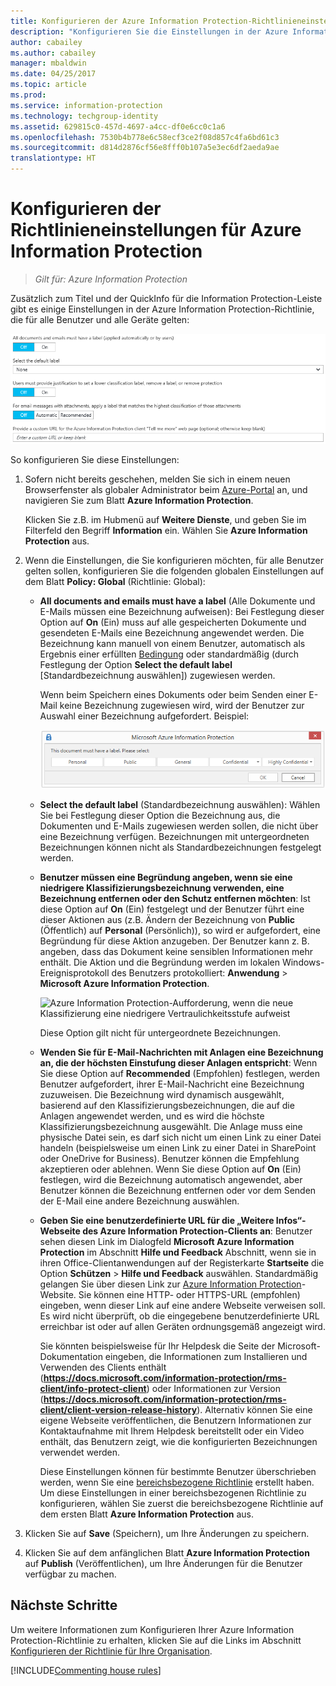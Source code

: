 ```yaml
---
title: Konfigurieren der Azure Information Protection-Richtlinieneinstellungen
description: "Konfigurieren Sie die Einstellungen in der Azure Information Protection-Richtlinie, die für alle Benutzer und alle Geräte gelten."
author: cabailey
ms.author: cabailey
manager: mbaldwin
ms.date: 04/25/2017
ms.topic: article
ms.prod: 
ms.service: information-protection
ms.technology: techgroup-identity
ms.assetid: 629815c0-457d-4697-a4cc-df0e6cc0c1a6
ms.openlocfilehash: 7530b4b778e6c58ecf3ce2f08d857c4fa6bd61c3
ms.sourcegitcommit: d814d2876cf56e8fff0b107a5e3ec6df2aeda9ae
translationtype: HT
---
```

# <a name="how-to-configure-the-policy-settings-for-azure-information-protection"></a>Konfigurieren der Richtlinieneinstellungen für Azure Information Protection

>*Gilt für: Azure Information Protection*

Zusätzlich zum Titel und der QuickInfo für die Information Protection-Leiste gibt es einige Einstellungen in der Azure Information Protection-Richtlinie, die für alle Benutzer und alle Geräte gelten:

![Globale Richtlinieneinstellungen für Azure Information Protection](../media/info-protect-policy-default-settingsv2.png)


So konfigurieren Sie diese Einstellungen:

1. Sofern nicht bereits geschehen, melden Sie sich in einem neuen Browserfenster als globaler Administrator beim [Azure-Portal](https://portal.azure.com) an, und navigieren Sie zum Blatt **Azure Information Protection**. 
    
    Klicken Sie z.B. im Hubmenü auf **Weitere Dienste**, und geben Sie im Filterfeld den Begriff **Information** ein. Wählen Sie **Azure Information Protection** aus.

2. Wenn die Einstellungen, die Sie konfigurieren möchten, für alle Benutzer gelten sollen, konfigurieren Sie die folgenden globalen Einstellungen auf dem Blatt **Policy: Global** (Richtlinie: Global):
    
    - **All documents and emails must have a label** (Alle Dokumente und E-Mails müssen eine Bezeichnung aufweisen): Bei Festlegung dieser Option auf **On** (Ein) muss auf alle gespeicherten Dokumente und gesendeten E-Mails eine Bezeichnung angewendet werden. Die Bezeichnung kann manuell von einem Benutzer, automatisch als Ergebnis einer erfüllten [Bedingung](configure-policy-classification.md) oder standardmäßig (durch Festlegung der Option **Select the default label** [Standardbezeichnung auswählen]) zugewiesen werden. 
        
        Wenn beim Speichern eines Dokuments oder beim Senden einer E-Mail keine Bezeichnung zugewiesen wird, wird der Benutzer zur Auswahl einer Bezeichnung aufgefordert. Beispiel:
        
        ![Azure Information Protection-Aufforderung, wenn Beschriftung erzwungen wird](../media/info-protect-enforce-labelv2.png)
        
    - **Select the default label** (Standardbezeichnung auswählen): Wählen Sie bei Festlegung dieser Option die Bezeichnung aus, die Dokumenten und E-Mails zugewiesen werden sollen, die nicht über eine Bezeichnung verfügen. Bezeichnungen mit untergeordneten Bezeichnungen können nicht als Standardbezeichnungen festgelegt werden. 
        
    - **Benutzer müssen eine Begründung angeben, wenn sie eine niedrigere Klassifizierungsbezeichnung verwenden, eine Bezeichnung entfernen oder den Schutz entfernen möchten**: Ist diese Option auf **On** (Ein) festgelegt und der Benutzer führt eine dieser Aktionen aus (z.B. Ändern der Bezeichnung von **Public** (Öffentlich) auf **Personal** (Persönlich)), so wird er aufgefordert, eine Begründung für diese Aktion anzugeben. Der Benutzer kann z. B. angeben, dass das Dokument keine sensiblen Informationen mehr enthält. Die Aktion und die Begründung werden im lokalen Windows-Ereignisprotokoll des Benutzers protokolliert: **Anwendung** > **Microsoft Azure Information Protection**.  
        
        ![Azure Information Protection-Aufforderung, wenn die neue Klassifizierung eine niedrigere Vertraulichkeitsstufe aufweist](../media/info-protect-lower-justification.png)
        
        Diese Option gilt nicht für untergeordnete Bezeichnungen.
        
    - **Wenden Sie für E-Mail-Nachrichten mit Anlagen eine Bezeichnung an, die der höchsten Einstufung dieser Anlagen entspricht**: Wenn Sie diese Option auf **Recommended** (Empfohlen) festlegen, werden Benutzer aufgefordert, ihrer E-Mail-Nachricht eine Bezeichnung zuzuweisen. Die Bezeichnung wird dynamisch ausgewählt, basierend auf den Klassifizierungsbezeichnungen, die auf die Anlagen angewendet werden, und es wird die höchste Klassifizierungsbezeichnung ausgewählt. Die Anlage muss eine physische Datei sein, es darf sich nicht um einen Link zu einer Datei handeln (beispielsweise um einen Link zu einer Datei in SharePoint oder OneDrive for Business). Benutzer können die Empfehlung akzeptieren oder ablehnen. Wenn Sie diese Option auf **On** (Ein) festlegen, wird die Bezeichnung automatisch angewendet, aber Benutzer können die Bezeichnung entfernen oder vor dem Senden der E-Mail eine andere Bezeichnung auswählen.  

    - **Geben Sie eine benutzerdefinierte URL für die „Weitere Infos“-Webseite des Azure Information Protection-Clients an**: Benutzer sehen diesen Link im Dialogfeld **Microsoft Azure Information Protection** im Abschnitt **Hilfe und Feedback** Abschnitt, wenn sie in ihren Office-Clientanwendungen auf der Registerkarte **Startseite** die Option **Schützen** > **Hilfe und Feedback** auswählen. Standardmäßig gelangen Sie über diesen Link zur [Azure Information Protection](https://www.microsoft.com/cloud-platform/azure-information-protection)-Website. Sie können eine HTTP- oder HTTPS-URL (empfohlen) eingeben, wenn dieser Link auf eine andere Webseite verweisen soll. Es wird nicht überprüft, ob die eingegebene benutzerdefinierte URL erreichbar ist oder auf allen Geräten ordnungsgemäß angezeigt wird.
        
        Sie könnten beispielsweise für Ihr Helpdesk die Seite der Microsoft-Dokumentation eingeben, die Informationen zum Installieren und Verwenden des Clients enthält (**https://docs.microsoft.com/information-protection/rms-client/info-protect-client**) oder Informationen zur Version (**https://docs.microsoft.com/information-protection/rms-client/client-version-release-history**). Alternativ können Sie eine eigene Webseite veröffentlichen, die Benutzern Informationen zur Kontaktaufnahme mit Ihrem Helpdesk bereitstellt oder ein Video enthält, das Benutzern zeigt, wie die konfigurierten Bezeichnungen verwendet werden.
        
         Diese Einstellungen können für bestimmte Benutzer überschrieben werden, wenn Sie eine [bereichsbezogene Richtlinie](configure-policy-scope.md) erstellt haben. Um diese Einstellungen in einer bereichsbezogenen Richtlinie zu konfigurieren, wählen Sie zuerst die bereichsbezogene Richtlinie auf dem ersten Blatt **Azure Information Protection** aus.

3. Klicken Sie auf **Save** (Speichern), um Ihre Änderungen zu speichern.

4. Klicken Sie auf dem anfänglichen Blatt **Azure Information Protection** auf **Publish** (Veröffentlichen), um Ihre Änderungen für die Benutzer verfügbar zu machen.

## <a name="next-steps"></a>Nächste Schritte

Um weitere Informationen zum Konfigurieren Ihrer Azure Information Protection-Richtlinie zu erhalten, klicken Sie auf die Links im Abschnitt [Konfigurieren der Richtlinie für Ihre Organisation](configure-policy.md#configuring-your-organizations-policy).  

[!INCLUDE[Commenting house rules](../includes/houserules.md)]
